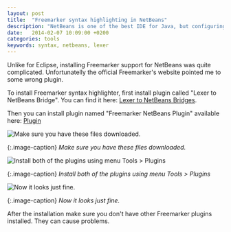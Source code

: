 ```yaml
---
layout: post
title:  "Freemarker syntax highlighting in NetBeans"
description: "NetBeans is one of the best IDE for Java, but configuring Freemarker with it can be difficult."
date:   2014-02-07 10:09:00 +0200
categories: tools
keywords: syntax, netbeans, lexer
---
```


Unlike for Eclipse, installing Freemarker support for NetBeans was quite complicated. Unfortunatelly the official Freemarker's website pointed me to some wrong plugin.

To install Freemarker syntax highlighter, first install plugin called "Lexer to NetBeans Bridge". You can find it here: [Lexer to NetBeans Bridges][lexer].

Then you can install plugin named "Freemarker NetBeans Plugin" available here: [Plugin][plugin]

![Make sure you have these files downloaded.]({{site.url}}/assets/2014-02-07/netbeans1.png)

{:.image-caption}
*Make sure you have these files downloaded.*

![Install both of the plugins using menu Tools > Plugins]({{site.url}}/assets/2014-02-07/netbeans1.png)

{:.image-caption}
*Install both of the plugins using menu Tools > Plugins*

![Now it looks just fine.]({{site.url}}/assets/2014-02-07/netbeans1.png)

{:.image-caption}
*Now it looks just fine.*

After the installation make sure you don't have other Freemarker plugins installed. They can cause problems.

[lexer]: http://bits.netbeans.org/maven2/org/netbeans/modules/org-netbeans-modules-lexer-nbbridge/RELEASE71/

[plugin]: http://plugins.netbeans.org/plugin/52115/freemarker-netbeans-plugin
